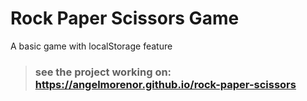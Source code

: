 # Rock Paper Scissors Game

A basic game with localStorage feature 



>### see the project working on: https://angelmorenor.github.io/rock-paper-scissors
